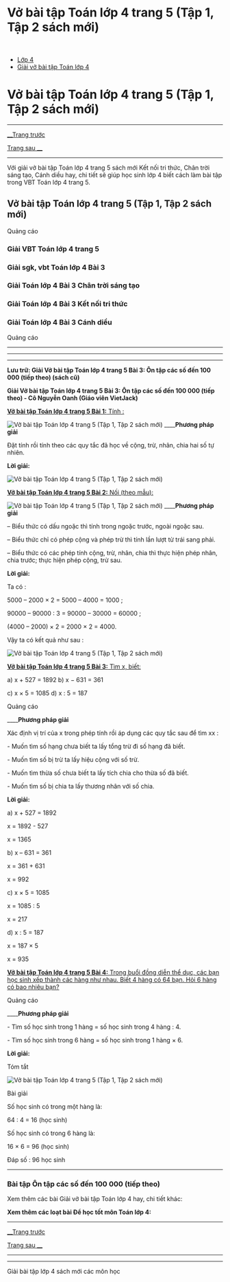 # Vở bài tập Toán lớp 4 trang 5 (Tập 1, Tập 2 sách mới)

﻿

  * [Lớp 4](https://vietjack.com/series/lop-4.jsp)
  * [Giải vở bài tập Toán lớp 4](https://vietjack.com/giai-vo-bai-tap-toan-4/index.jsp)



# Vở bài tập Toán lớp 4 trang 5 (Tập 1, Tập 2 sách mới)

* * *

[__Trang trước](https://vietjack.com/giai-vo-bai-tap-toan-4/bai-2-on-tap-cac-so-den-100000-tiep-theo.jsp)

[Trang sau __](https://vietjack.com/giai-vo-bai-tap-toan-4/bai-4-bieu-thuc-co-chua-mot-chu.jsp)

* * *

Với giải vở bài tập Toán lớp 4 trang 5 sách mới Kết nối tri thức, Chân trời sáng tạo, Cánh diều hay, chi tiết sẽ giúp học sinh lớp 4 biết cách làm bài tập trong VBT Toán lớp 4 trang 5.

## Vở bài tập Toán lớp 4 trang 5 (Tập 1, Tập 2 sách mới)

Quảng cáo

### **Giải VBT Toán lớp 4 trang 5**

### **Giải sgk, vbt Toán lớp 4 Bài 3**

### **Giải Toán lớp 4 Bài 3 Chân trời sáng tạo**

### **Giải Toán lớp 4 Bài 3 Kết nối tri thức**

### **Giải Toán lớp 4 Bài 3 Cánh diều**

Quảng cáo

* * *

* * *

* * *

**Lưu trữ: Giải Vở bài tập Toán lớp 4 trang 5 Bài 3: Ôn tập các số đến 100 000 (tiếp theo) (sách cũ)**

**Giải Vở bài tập Toán lớp 4 trang 5 Bài 3: Ôn tập các số đến 100 000 (tiếp theo) - Cô Nguyễn Oanh (Giáo viên VietJack)**

[**Vở bài tập Toán lớp 4 trang 5 Bài 1:** Tính : ](https://vietjack.com/giai-vo-bai-tap-toan-4/bai-1-trang-5-vbt-toan-4-tap-1.jsp)

![Vở bài tập Toán lớp 4 trang 5 \(Tập 1, Tập 2 sách mới\)](https://vietjack.com/giai-vo-bai-tap-toan-4/images/bai-1-trang-5-vbt-toan-4-tap-1.PNG) ____**Phương pháp giải**

Đặt tính rồi tính theo các quy tắc đã học về cộng, trừ, nhân, chia hai số tự nhiên. 

**Lời giải:**

![Vở bài tập Toán lớp 4 trang 5 \(Tập 1, Tập 2 sách mới\)](https://vietjack.com/giai-vo-bai-tap-toan-4/images/2022-bai-1-trang-5-vbt-toan-4-tap-1-sua2022.PNG)

[**Vở bài tập Toán lớp 4 trang 5 Bài 2:** Nối (theo mẫu): ](https://vietjack.com/giai-vo-bai-tap-toan-4/bai-2-trang-5-vbt-toan-4-tap-1.jsp)

![Vở bài tập Toán lớp 4 trang 5 \(Tập 1, Tập 2 sách mới\)](https://vietjack.com/giai-vo-bai-tap-toan-4/images/2022-bai-2-trang-5-vbt-toan-4-tap-1-sua2022.PNG) ____**Phương pháp giải**

– Biểu thức có dấu ngoặc thì tính trong ngoặc trước, ngoài ngoặc sau.

– Biểu thức chỉ có phép cộng và phép trừ thì tính lần lượt từ trái sang phải.

– Biểu thức có các phép tính cộng, trừ, nhân, chia thì thực hiện phép nhân, chia trước; thực hiện phép cộng, trừ sau.

**Lời giải:**

Ta có : 

5000 – 2000 × 2 = 5000 – 4000 = 1000 ; 

90000 – 90000 : 3 = 90000 – 30000 = 60000 ; 

(4000 – 2000) × 2 = 2000 × 2 = 4000.

Vậy ta có kết quả như sau : 

![Vở bài tập Toán lớp 4 trang 5 \(Tập 1, Tập 2 sách mới\)](https://vietjack.com/giai-vo-bai-tap-toan-4/images/2022-bai-2-trang-5-vbt-toan-4-tap-1-1-sua2022.PNG)

[**Vở bài tập Toán lớp 4 trang 5 Bài 3:** Tìm x, biết: ](https://vietjack.com/giai-vo-bai-tap-toan-4/bai-3-trang-5-vbt-toan-4-tap-1.jsp)

a) x + 527 = 1892 b) x − 631 = 361

c) x × 5 = 1085 d) x : 5 = 187

Quảng cáo

____**Phương pháp giải**

Xác định vị trí của x trong phép tính rồi áp dụng các quy tắc sau để tìm xx :

\- Muốn tìm số hạng chưa biết ta lấy tổng trừ đi số hạng đã biết.

\- Muốn tìm số bị trừ ta lấy hiệu cộng với số trừ.

\- Muốn tìm thừa số chưa biết ta lấy tích chia cho thừa số đã biết.

\- Muốn tìm số bị chia ta lấy thương nhân với số chia.

**Lời giải:**

a) x + 527 = 1892

x = 1892 - 527 

x = 1365 

b) x – 631 = 361

x = 361 + 631

x = 992

c) x × 5 = 1085

x = 1085 : 5 

x = 217 

d) x : 5 = 187

x = 187 × 5

x = 935

[**Vở bài tập Toán lớp 4 trang 5 Bài 4:** Trong buổi đồng diễn thể dục, các bạn học sinh xếp thành các hàng như nhau. Biết 4 hàng có 64 bạn. Hỏi 6 hàng có bao nhiêu bạn?](https://vietjack.com/giai-vo-bai-tap-toan-4/bai-4-trang-5-vbt-toan-4-tap-1.jsp)

Quảng cáo

____**Phương pháp giải**

\- Tìm số học sinh trong 1 hàng = số học sinh trong 4 hàng : 4.

\- Tìm số học sinh trong 6 hàng = số học sinh trong 1 hàng × 6. 

**Lời giải:**

Tóm tắt

![Vở bài tập Toán lớp 4 trang 5 \(Tập 1, Tập 2 sách mới\)](https://vietjack.com/giai-vo-bai-tap-toan-4/images/bai-4-trang-5-vbt-toan-4-tap-1.PNG)

Bài giải 

Số học sinh có trong một hàng là:

64 : 4 = 16 (học sinh)

Số học sinh có trong 6 hàng là:

16 × 6 = 96 (học sinh)

Đáp số : 96 học sinh

* * *

### **Bài tập Ôn tập các số đến 100 000 (tiếp theo)**

Xem thêm các bài Giải vở bài tập Toán lớp 4 hay, chi tiết khác:

**Xem thêm các loạt bài Để học tốt môn Toán lớp 4:**

* * *

[__Trang trước](https://vietjack.com/giai-vo-bai-tap-toan-4/bai-2-on-tap-cac-so-den-100000-tiep-theo.jsp)

[Trang sau __](https://vietjack.com/giai-vo-bai-tap-toan-4/bai-4-bieu-thuc-co-chua-mot-chu.jsp)

* * *

* * *

Giải bài tập lớp 4 sách mới các môn học
